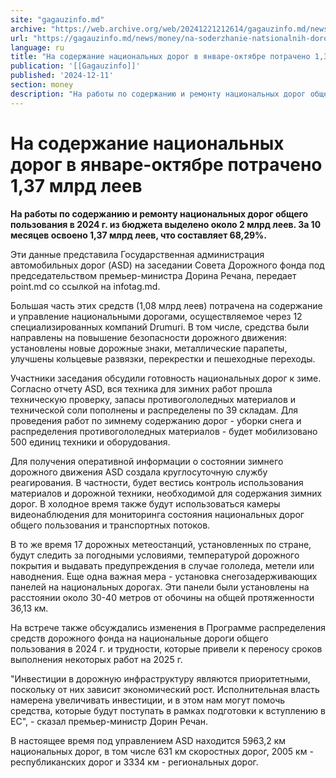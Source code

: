 ```yaml
---
site: "gagauzinfo.md"
archive: "https://web.archive.org/web/20241221212614/gagauzinfo.md/news/money/na-soderzhanie-natsionalnih-dorog-v-yanvare-oktyabre-potracheno-137-mlrd-leev"
url: "https://gagauzinfo.md/news/money/na-soderzhanie-natsionalnih-dorog-v-yanvare-oktyabre-potracheno-137-mlrd-leev"
language: ru
title: "На содержание национальных дорог в январе-октябре потрачено 1,37 млрд леев"
publication: '[[Gagauzinfo]]'
published: '2024-12-11'
section: money
description: "На работы по содержанию и ремонту национальных дорог общего пользования в 2024 г. из бюджета выделено около 2 млрд леев. За 10 месяцев освоено 1,37 млрд леев, что составляет 68,29%."
---
```


# На содержание национальных дорог в январе-октябре потрачено 1,37 млрд леев

**На работы по содержанию и ремонту национальных дорог общего пользования в 2024 г. из бюджета выделено около 2 млрд леев. За 10 месяцев освоено 1,37 млрд леев, что составляет 68,29%.**

Эти данные представила Государственная администрация автомобильных дорог (ASD) на заседании Совета Дорожного фонда под председательством премьер-министра Дорина Речана, передает point.md со ссылкой на infotag.md.

Большая часть этих средств (1,08 млрд леев) потрачена на содержание и управление национальными дорогами, осуществляемое через 12 специализированных компаний Drumuri. В том числе, средства были направлены на повышение безопасности дорожного движения: установлены новые дорожные знаки, металлические парапеты, улучшены кольцевые развязки, перекрестки и пешеходные переходы.

Участники заседания обсудили готовность национальных дорог к зиме. Согласно отчету ASD, вся техника для зимних работ прошла техническую проверку, запасы противогололедных материалов и технической соли пополнены и распределены по 39 складам. Для проведения работ по зимнему содержанию дорог - уборки снега и распределения противогололедных материалов - будет мобилизовано 500 единиц техники и оборудования.

Для получения оперативной информации о состоянии зимнего дорожного движения ASD создала круглосуточную службу реагирования. В частности, будет вестись контроль использования материалов и дорожной техники, необходимой для содержания зимних дорог. В холодное время также будут использоваться камеры видеонаблюдения для мониторинга состояния национальных дорог общего пользования и транспортных потоков.

В то же время 17 дорожных метеостанций, установленных по стране, будут следить за погодными условиями, температурой дорожного покрытия и выдавать предупреждения в случае гололеда, метели или наводнения. Еще одна важная мера - установка снегозадерживающих панелей на национальных дорогах. Эти панели были установлены на расстоянии около 30-40 метров от обочины на общей протяженности 36,13 км.

На встрече также обсуждались изменения в Программе распределения средств дорожного фонда на национальные дороги общего пользования в 2024 г. и трудности, которые привели к переносу сроков выполнения некоторых работ на 2025 г.

"Инвестиции в дорожную инфраструктуру являются приоритетными, поскольку от них зависит экономический рост. Исполнительная власть намерена увеличивать инвестиции, и в этом нам могут помочь средства, которые будут поступать в рамках подготовки к вступлению в ЕС", - сказал премьер-министр Дорин Речан.

В настоящее время под управлением ASD находится 5963,2 км национальных дорог, в том числе 631 км скоростных дорог, 2005 км - республиканских дорог и 3334 км - региональных дорог.